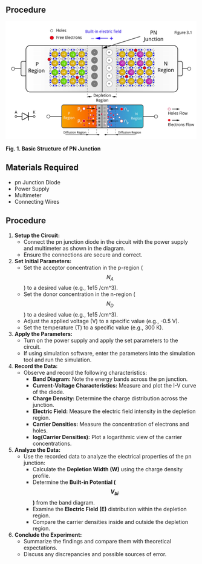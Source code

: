 ## Procedure

<img src="images/peq.jpg"  />
  
**Fig. 1.  Basic Structure of PN Junction**

  
Materials Required
------------------

*   pn Junction Diode
*   Power Supply
*   Multimeter
*   Connecting Wires

Procedure
---------

1.  **Setup the Circuit:**
    *   Connect the pn junction diode in the circuit with the power supply and multimeter as shown in the diagram.
    *   Ensure the connections are secure and correct.
2.  **Set Initial Parameters:**
    *   Set the acceptor concentration in the p-region ($$N_A$$) to a desired value (e.g., 1e15 /cm^3).
    *   Set the donor concentration in the n-region ($$N_D$$) to a desired value (e.g., 1e15 /cm^3).
    *   Adjust the applied voltage (V) to a specific value (e.g., -0.5 V).
    *   Set the temperature (T) to a specific value (e.g., 300 K).
3.  **Apply the Parameters:**
    *   Turn on the power supply and apply the set parameters to the circuit.
    *   If using simulation software, enter the parameters into the simulation tool and run the simulation.
4.  **Record the Data:**
    *   Observe and record the following characteristics:
        *   **Band Diagram:** Note the energy bands across the pn junction.
        *   **Current-Voltage Characteristics:** Measure and plot the I-V curve of the diode.
        *   **Charge Density:** Determine the charge distribution across the junction.
        *   **Electric Field:** Measure the electric field intensity in the depletion region.
        *   **Carrier Densities:** Measure the concentration of electrons and holes.
        *   **log(Carrier Densities):** Plot a logarithmic view of the carrier concentrations.
5.  **Analyze the Data:**
    *   Use the recorded data to analyze the electrical properties of the pn junction:
        *   Calculate the **Depletion Width (W)** using the charge density profile.
        *   Determine the **Built-in Potential ($$V_{bi}$$)** from the band diagram.
        *   Examine the **Electric Field (E)** distribution within the depletion region.
        *   Compare the carrier densities inside and outside the depletion region.
6.  **Conclude the Experiment:**
    *   Summarize the findings and compare them with theoretical expectations.
    *   Discuss any discrepancies and possible sources of error.

